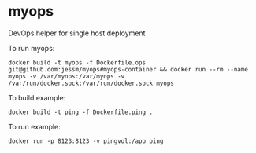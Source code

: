 # myops
DevOps helper for single host deployment

To run myops:
```
docker build -t myops -f Dockerfile.ops git@github.com:jessm/myops#myops-container && docker run --rm --name myops -v /var/myops:/var/myops -v /var/run/docker.sock:/var/run/docker.sock myops
```

To build example:
```
docker build -t ping -f Dockerfile.ping .
```

To run example:
```
docker run -p 8123:8123 -v pingvol:/app ping
```
